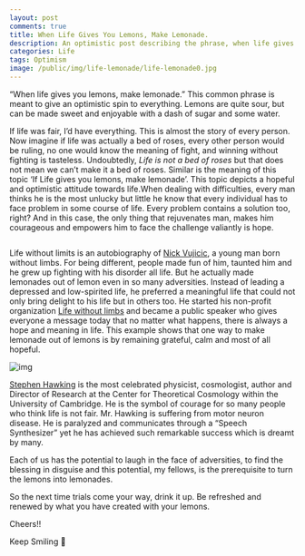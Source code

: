 ```yaml
---
layout: post
comments: true
title: When Life Gives You Lemons, Make Lemonade.
description: An optimistic post describing the phrase, when life gives you lemons, make lemonade out of it.
categories: Life
tags: Optimism
image: /public/img/life-lemonade/life-lemonade0.jpg
---
```

“When life gives you lemons, make lemonade.” This common phrase is meant to give an optimistic spin to everything. Lemons are quite sour, but can be made sweet and enjoyable with a dash of sugar and some water.

If life was fair, I’d have everything. This is almost the story of every person. Now imagine if life was actually a bed of roses, every other person would be ruling, no one would know the meaning of fight, and winning without fighting is tasteless. Undoubtedly, *Life is not a bed of roses* but that does not mean we can’t make it a bed of roses. Similar is the meaning of this topic ‘If Life gives you lemons, make lemonade’. This topic depicts a hopeful and optimistic attitude towards life.When dealing with difficulties, every man thinks he is the most unlucky but little he know that every individual has to face problem in some course of life. Every problem contains a solution too, right? And in this case, the only thing that rejuvenates man, makes him courageous and empowers him to face the challenge valiantly is hope.

<p align="center">
  <img src="/blog/public/img/life-lemonade/life-lemonade1.jpg" alt="">
</p>

Life without limits is an autobiography of [Nick Vujicic](https://en.wikipedia.org/wiki/Nick_Vujicic), a young man born without limbs. For being different, people made fun of him, taunted him and he grew up fighting with his disorder all life. But he actually made lemonades out of lemon even in so many adversities. Instead of leading a depressed and low-spirited life, he preferred a meaningful life that could not only bring delight to his life but in others too. He started his non-profit organization [Life without limbs](https://www.lifewithoutlimbs.org/) and became a public speaker who gives everyone a message today that no matter what happens, there is always a hope and meaning in life. This example shows that one way to make lemonade out of lemons is by remaining grateful, calm and most of all hopeful.

![img](/blog/public/img/life-lemonade/life-lemonade2.jpg)

[Stephen Hawking](http://www.hawking.org.uk/) is the most celebrated physicist, cosmologist, author and Director of Research at the Center for Theoretical Cosmology within the University of Cambridge. He is the symbol of courage for so many people who think life is not fair. Mr. Hawking is suffering from motor neuron disease. He is paralyzed and communicates through a “Speech Synthesizer” yet he has achieved such remarkable success which is dreamt by many.

Each of us has the potential to laugh in the face of adversities, to find the blessing in disguise and this potential, my fellows, is the prerequisite to turn the lemons into lemonades.

So the next time trials come your way, drink it up.  Be refreshed and renewed by what you have created with your lemons.

Cheers!!

Keep Smiling 🙂
